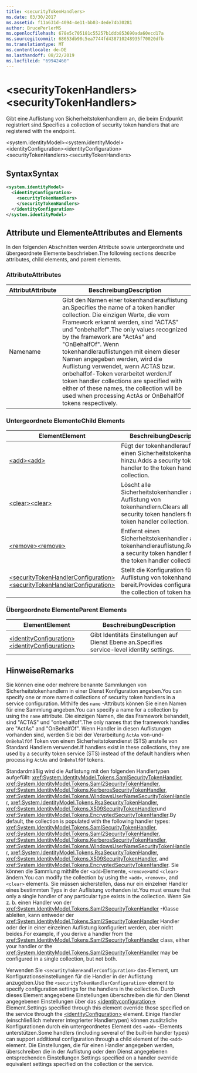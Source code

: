 ```yaml
---
title: <securityTokenHandlers>
ms.date: 03/30/2017
ms.assetid: f11a631d-4094-4e11-bb03-4ede74b30281
author: BrucePerlerMS
ms.openlocfilehash: 678e5c705181c55257b1ddb853690ada60ecd17a
ms.sourcegitcommit: 68653db98c5ea7744fd438710248935f70020dfb
ms.translationtype: MT
ms.contentlocale: de-DE
ms.lasthandoff: 08/22/2019
ms.locfileid: "69942460"
---
```

# <a name="securitytokenhandlers"></a><span data-ttu-id="3b8b7-101">\<securityTokenHandlers></span><span class="sxs-lookup"><span data-stu-id="3b8b7-101">\<securityTokenHandlers></span></span>
<span data-ttu-id="3b8b7-102">Gibt eine Auflistung von Sicherheitstokenhandlern an, die beim Endpunkt registriert sind.</span><span class="sxs-lookup"><span data-stu-id="3b8b7-102">Specifies a collection of security token handlers that are registered with the endpoint.</span></span>  
  
 <span data-ttu-id="3b8b7-103">\<system.identityModel></span><span class="sxs-lookup"><span data-stu-id="3b8b7-103">\<system.identityModel></span></span>  
<span data-ttu-id="3b8b7-104">\<identityConfiguration></span><span class="sxs-lookup"><span data-stu-id="3b8b7-104">\<identityConfiguration></span></span>  
<span data-ttu-id="3b8b7-105">\<securityTokenHandlers></span><span class="sxs-lookup"><span data-stu-id="3b8b7-105">\<securityTokenHandlers></span></span>  
  
## <a name="syntax"></a><span data-ttu-id="3b8b7-106">Syntax</span><span class="sxs-lookup"><span data-stu-id="3b8b7-106">Syntax</span></span>  
  
```xml  
<system.identityModel>  
  <identityConfiguration>  
    <securityTokenHandlers>  
    </securityTokenHandlers>  
  </identityConfiguration>  
</system.identityModel>  
```  
  
## <a name="attributes-and-elements"></a><span data-ttu-id="3b8b7-107">Attribute und Elemente</span><span class="sxs-lookup"><span data-stu-id="3b8b7-107">Attributes and Elements</span></span>  
 <span data-ttu-id="3b8b7-108">In den folgenden Abschnitten werden Attribute sowie untergeordnete und übergeordnete Elemente beschrieben.</span><span class="sxs-lookup"><span data-stu-id="3b8b7-108">The following sections describe attributes, child elements, and parent elements.</span></span>  
  
### <a name="attributes"></a><span data-ttu-id="3b8b7-109">Attribute</span><span class="sxs-lookup"><span data-stu-id="3b8b7-109">Attributes</span></span>  
  
|<span data-ttu-id="3b8b7-110">Attribut</span><span class="sxs-lookup"><span data-stu-id="3b8b7-110">Attribute</span></span>|<span data-ttu-id="3b8b7-111">Beschreibung</span><span class="sxs-lookup"><span data-stu-id="3b8b7-111">Description</span></span>|  
|---------------|-----------------|  
|<span data-ttu-id="3b8b7-112">Name</span><span class="sxs-lookup"><span data-stu-id="3b8b7-112">name</span></span>|<span data-ttu-id="3b8b7-113">Gibt den Namen einer tokenhandlerauflistung an.</span><span class="sxs-lookup"><span data-stu-id="3b8b7-113">Specifies the name of a token handler collection.</span></span> <span data-ttu-id="3b8b7-114">Die einzigen Werte, die vom Framework erkannt werden, sind "ACTAS" und "onbehalfof".</span><span class="sxs-lookup"><span data-stu-id="3b8b7-114">The only values recognized by the framework are "ActAs" and "OnBehalfOf".</span></span> <span data-ttu-id="3b8b7-115">Wenn tokenhandlerauflistungen mit einem dieser Namen angegeben werden, wird die Auflistung verwendet, wenn ACTAS bzw. onbehalfof-Token verarbeitet werden.</span><span class="sxs-lookup"><span data-stu-id="3b8b7-115">If token handler collections are specified with either of these names, the collection will be used when processing ActAs or OnBehalfOf tokens respectively.</span></span>|  
  
### <a name="child-elements"></a><span data-ttu-id="3b8b7-116">Untergeordnete Elemente</span><span class="sxs-lookup"><span data-stu-id="3b8b7-116">Child Elements</span></span>  
  
|<span data-ttu-id="3b8b7-117">Element</span><span class="sxs-lookup"><span data-stu-id="3b8b7-117">Element</span></span>|<span data-ttu-id="3b8b7-118">Beschreibung</span><span class="sxs-lookup"><span data-stu-id="3b8b7-118">Description</span></span>|  
|-------------|-----------------|  
|[<span data-ttu-id="3b8b7-119">\<add></span><span class="sxs-lookup"><span data-stu-id="3b8b7-119">\<add></span></span>](add.md)|<span data-ttu-id="3b8b7-120">Fügt der tokenhandlerauflistung einen Sicherheitstokenhandler hinzu.</span><span class="sxs-lookup"><span data-stu-id="3b8b7-120">Adds a security token handler to the token handler collection.</span></span>|  
|[<span data-ttu-id="3b8b7-121">\<clear></span><span class="sxs-lookup"><span data-stu-id="3b8b7-121">\<clear></span></span>](clear.md)|<span data-ttu-id="3b8b7-122">Löscht alle Sicherheitstokenhandler aus der Auflistung von tokenhandlern.</span><span class="sxs-lookup"><span data-stu-id="3b8b7-122">Clears all security token handlers from the token handler collection.</span></span>|  
|[<span data-ttu-id="3b8b7-123">\<remove></span><span class="sxs-lookup"><span data-stu-id="3b8b7-123">\<remove></span></span>](remove.md)|<span data-ttu-id="3b8b7-124">Entfernt einen Sicherheitstokenhandler aus der tokenhandlerauflistung.</span><span class="sxs-lookup"><span data-stu-id="3b8b7-124">Removes a security token handler from the token handler collection.</span></span>|  
|[<span data-ttu-id="3b8b7-125">\<securityTokenHandlerConfiguration></span><span class="sxs-lookup"><span data-stu-id="3b8b7-125">\<securityTokenHandlerConfiguration></span></span>](securitytokenhandlerconfiguration.md)|<span data-ttu-id="3b8b7-126">Stellt die Konfiguration für die Auflistung von tokenhandlern bereit.</span><span class="sxs-lookup"><span data-stu-id="3b8b7-126">Provides configuration for the collection of token handlers.</span></span>|  
  
### <a name="parent-elements"></a><span data-ttu-id="3b8b7-127">Übergeordnete Elemente</span><span class="sxs-lookup"><span data-stu-id="3b8b7-127">Parent Elements</span></span>  
  
|<span data-ttu-id="3b8b7-128">Element</span><span class="sxs-lookup"><span data-stu-id="3b8b7-128">Element</span></span>|<span data-ttu-id="3b8b7-129">Beschreibung</span><span class="sxs-lookup"><span data-stu-id="3b8b7-129">Description</span></span>|  
|-------------|-----------------|  
|[<span data-ttu-id="3b8b7-130">\<identityConfiguration></span><span class="sxs-lookup"><span data-stu-id="3b8b7-130">\<identityConfiguration></span></span>](identityconfiguration.md)|<span data-ttu-id="3b8b7-131">Gibt Identitäts Einstellungen auf Dienst Ebene an.</span><span class="sxs-lookup"><span data-stu-id="3b8b7-131">Specifies service-level identity settings.</span></span>|  
  
## <a name="remarks"></a><span data-ttu-id="3b8b7-132">Hinweise</span><span class="sxs-lookup"><span data-stu-id="3b8b7-132">Remarks</span></span>  
 <span data-ttu-id="3b8b7-133">Sie können eine oder mehrere benannte Sammlungen von Sicherheitstokenhandlern in einer Dienst Konfiguration angeben.</span><span class="sxs-lookup"><span data-stu-id="3b8b7-133">You can specify one or more named collections of security token handlers in a service configuration.</span></span> <span data-ttu-id="3b8b7-134">Mithilfe des `name` -Attributs können Sie einen Namen für eine Sammlung angeben.</span><span class="sxs-lookup"><span data-stu-id="3b8b7-134">You can specify a name for a collection by using the `name` attribute.</span></span> <span data-ttu-id="3b8b7-135">Die einzigen Namen, die das Framework behandelt, sind "ACTAS" und "onbehalfof".</span><span class="sxs-lookup"><span data-stu-id="3b8b7-135">The only names that the framework handles are "ActAs" and "OnBehalfOf".</span></span> <span data-ttu-id="3b8b7-136">Wenn Handler in diesen Auflistungen vorhanden sind, werden Sie bei der Verarbeitung `ActAs` von-und- `OnBehalfOf` Token von einem Sicherheitstokendienst (STS) anstelle von Standard Handlern verwendet.</span><span class="sxs-lookup"><span data-stu-id="3b8b7-136">If handlers exist in these collections, they are used by a security token service (STS) instead of the default handlers when processing `ActAs` and `OnBehalfOf` tokens.</span></span>  
  
 <span data-ttu-id="3b8b7-137">Standardmäßig wird die Auflistung mit den folgenden Handlertypen aufgefüllt: <xref:System.IdentityModel.Tokens.SamlSecurityTokenHandler>, <xref:System.IdentityModel.Tokens.Saml2SecurityTokenHandler>, <xref:System.IdentityModel.Tokens.KerberosSecurityTokenHandler>, <xref:System.IdentityModel.Tokens.WindowsUserNameSecurityTokenHandler>, <xref:System.IdentityModel.Tokens.RsaSecurityTokenHandler>, <xref:System.IdentityModel.Tokens.X509SecurityTokenHandler>und <xref:System.IdentityModel.Tokens.EncryptedSecurityTokenHandler>.</span><span class="sxs-lookup"><span data-stu-id="3b8b7-137">By default, the collection is populated with the following handler types: <xref:System.IdentityModel.Tokens.SamlSecurityTokenHandler>, <xref:System.IdentityModel.Tokens.Saml2SecurityTokenHandler>, <xref:System.IdentityModel.Tokens.KerberosSecurityTokenHandler>, <xref:System.IdentityModel.Tokens.WindowsUserNameSecurityTokenHandler>, <xref:System.IdentityModel.Tokens.RsaSecurityTokenHandler>, <xref:System.IdentityModel.Tokens.X509SecurityTokenHandler>, and <xref:System.IdentityModel.Tokens.EncryptedSecurityTokenHandler>.</span></span> <span data-ttu-id="3b8b7-138">Sie können die Sammlung mithilfe der `<add>`Elemente, `<remove>`und `<clear>` ändern.</span><span class="sxs-lookup"><span data-stu-id="3b8b7-138">You can modify the collection by using the `<add>`, `<remove>`, and `<clear>` elements.</span></span> <span data-ttu-id="3b8b7-139">Sie müssen sicherstellen, dass nur ein einzelner Handler eines bestimmten Typs in der Auflistung vorhanden ist.</span><span class="sxs-lookup"><span data-stu-id="3b8b7-139">You must ensure that only a single handler of any particular type exists in the collection.</span></span> <span data-ttu-id="3b8b7-140">Wenn Sie z. b. einen Handler von der <xref:System.IdentityModel.Tokens.Saml2SecurityTokenHandler> -Klasse ableiten, kann entweder der <xref:System.IdentityModel.Tokens.Saml2SecurityTokenHandler> Handler oder der in einer einzelnen Auflistung konfiguriert werden, aber nicht beides.</span><span class="sxs-lookup"><span data-stu-id="3b8b7-140">For example, if you derive a handler from the <xref:System.IdentityModel.Tokens.Saml2SecurityTokenHandler> class, either your handler or the <xref:System.IdentityModel.Tokens.Saml2SecurityTokenHandler> may be configured in a single collection, but not both.</span></span>  
  
 <span data-ttu-id="3b8b7-141">Verwenden Sie `<securityTokenHandlerConfiguration>` das-Element, um Konfigurationseinstellungen für die Handler in der Auflistung anzugeben.</span><span class="sxs-lookup"><span data-stu-id="3b8b7-141">Use the `<securityTokenHandlerConfiguration>` element to specify configuration settings for the handlers in the collection.</span></span> <span data-ttu-id="3b8b7-142">Durch dieses Element angegebene Einstellungen überschreiben die für den Dienst angegebenen Einstellungen über das [ \<identityconfiguration->](identityconfiguration.md) Element.</span><span class="sxs-lookup"><span data-stu-id="3b8b7-142">Settings specified through this element override those specified on the service through the [\<identityConfiguration>](identityconfiguration.md) element.</span></span> <span data-ttu-id="3b8b7-143">Einige Handler (einschließlich mehrerer integrierter Handlertypen) können zusätzliche Konfigurationen durch ein untergeordnetes Element des `<add>` -Elements unterstützen.</span><span class="sxs-lookup"><span data-stu-id="3b8b7-143">Some handlers (including several of the built-in handler types) can support additional configuration through a child element of the `<add>` element.</span></span> <span data-ttu-id="3b8b7-144">Die Einstellungen, die für einen Handler angegeben werden, überschreiben die in der Auflistung oder dem Dienst angegebenen entsprechenden Einstellungen.</span><span class="sxs-lookup"><span data-stu-id="3b8b7-144">Settings specified on a handler override equivalent settings specified on the collection or the service.</span></span>
